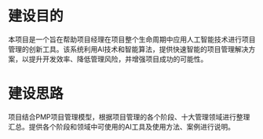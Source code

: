 # 建设目的
本项目是一个旨在帮助项目经理在项目整个生命周期中应用人工智能技术进行项目管理的创新工具。该系统利用AI技术和智能算法，提供快速智能的项目管理解决方案，以提升开发效率、降低管理风险，并增强项目成功的可能性。
# 建设思路
项目结合PMP项目管理模型，根据项目管理的各个阶段、十大管理领域进行整理汇总。提供各个阶段和领域中可使用的AI工具及使用方法、案例进行说明。
